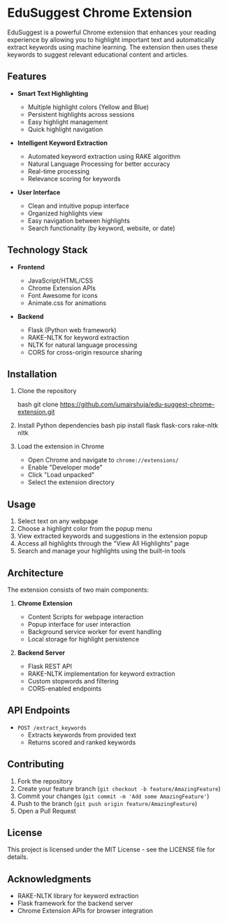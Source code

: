 # EduSuggest Chrome Extension

EduSuggest is a powerful Chrome extension that enhances your reading experience by allowing you to highlight important text and automatically extract keywords using machine learning. The extension then uses these keywords to suggest relevant educational content and articles.

## Features

- **Smart Text Highlighting**

  - Multiple highlight colors (Yellow and Blue)
  - Persistent highlights across sessions
  - Easy highlight management
  - Quick highlight navigation

- **Intelligent Keyword Extraction**

  - Automated keyword extraction using RAKE algorithm
  - Natural Language Processing for better accuracy
  - Real-time processing
  - Relevance scoring for keywords

- **User Interface**
  - Clean and intuitive popup interface
  - Organized highlights view
  - Easy navigation between highlights
  - Search functionality (by keyword, website, or date)

## Technology Stack

- **Frontend**

  - JavaScript/HTML/CSS
  - Chrome Extension APIs
  - Font Awesome for icons
  - Animate.css for animations

- **Backend**
  - Flask (Python web framework)
  - RAKE-NLTK for keyword extraction
  - NLTK for natural language processing
  - CORS for cross-origin resource sharing

## Installation

1. Clone the repository

   bash
   git clone https://github.com/iumairshuja/edu-suggest-chrome-extension.git

2. Install Python dependencies
   bash
   pip install flask flask-cors rake-nltk nltk

3. Load the extension in Chrome
   - Open Chrome and navigate to `chrome://extensions/`
   - Enable "Developer mode"
   - Click "Load unpacked"
   - Select the extension directory

## Usage

1. Select text on any webpage
2. Choose a highlight color from the popup menu
3. View extracted keywords and suggestions in the extension popup
4. Access all highlights through the "View All Highlights" page
5. Search and manage your highlights using the built-in tools

## Architecture

The extension consists of two main components:

1. **Chrome Extension**

   - Content Scripts for webpage interaction
   - Popup interface for user interaction
   - Background service worker for event handling
   - Local storage for highlight persistence

2. **Backend Server**
   - Flask REST API
   - RAKE-NLTK implementation for keyword extraction
   - Custom stopwords and filtering
   - CORS-enabled endpoints

## API Endpoints

- `POST /extract_keywords`
  - Extracts keywords from provided text
  - Returns scored and ranked keywords

## Contributing

1. Fork the repository
2. Create your feature branch (`git checkout -b feature/AmazingFeature`)
3. Commit your changes (`git commit -m 'Add some AmazingFeature'`)
4. Push to the branch (`git push origin feature/AmazingFeature`)
5. Open a Pull Request

## License

This project is licensed under the MIT License - see the LICENSE file for details.

## Acknowledgments

- RAKE-NLTK library for keyword extraction
- Flask framework for the backend server
- Chrome Extension APIs for browser integration
